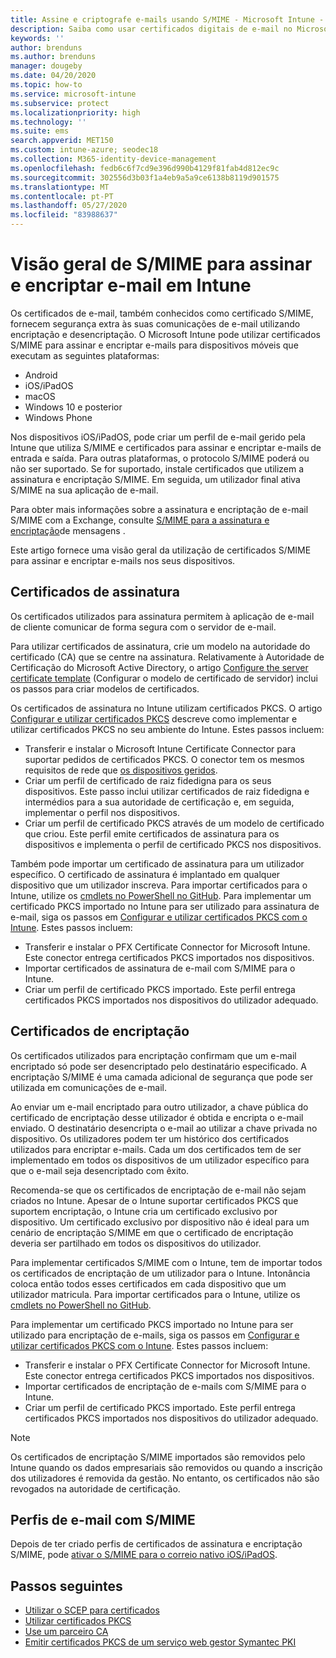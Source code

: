 ```yaml
---
title: Assine e criptografe e-mails usando S/MIME - Microsoft Intune - Azure [ Microsoft Docs
description: Saiba como usar certificados digitais de e-mail no Microsoft Intune para assinar e encriptar e-mails em dispositivos. Estes certificados são chamados S/MIME e são configurados utilizando perfis de configuração do dispositivo. Os certificados de assinatura e encriptação utilizam PKCS, ou certificados privados, e utilizam um conector para importar certificados.
keywords: ''
author: brenduns
ms.author: brenduns
manager: dougeby
ms.date: 04/20/2020
ms.topic: how-to
ms.service: microsoft-intune
ms.subservice: protect
ms.localizationpriority: high
ms.technology: ''
ms.suite: ems
search.appverid: MET150
ms.custom: intune-azure; seodec18
ms.collection: M365-identity-device-management
ms.openlocfilehash: fedb6c6f7cd9e396d990b4129f81fab4d812ec9c
ms.sourcegitcommit: 302556d3b03f1a4eb9a5a9ce6138b8119d901575
ms.translationtype: MT
ms.contentlocale: pt-PT
ms.lasthandoff: 05/27/2020
ms.locfileid: "83988637"
---
```

# <a name="smime-overview-to-sign-and-encrypt-email-in-intune"></a>Visão geral de S/MIME para assinar e encriptar e-mail em Intune

Os certificados de e-mail, também conhecidos como certificado S/MIME, fornecem segurança extra às suas comunicações de e-mail utilizando encriptação e desencriptação. O Microsoft Intune pode utilizar certificados S/MIME para assinar e encriptar e-mails para dispositivos móveis que executam as seguintes plataformas:

- Android
- iOS/iPadOS
- macOS
- Windows 10 e posterior
- Windows Phone

Nos dispositivos iOS/iPadOS, pode criar um perfil de e-mail gerido pela Intune que utiliza S/MIME e certificados para assinar e encriptar e-mails de entrada e saída. Para outras plataformas, o protocolo S/MIME poderá ou não ser suportado. Se for suportado, instale certificados que utilizem a assinatura e encriptação S/MIME. Em seguida, um utilizador final ativa S/MIME na sua aplicação de e-mail.

Para obter mais informações sobre a assinatura e encriptação de e-mail S/MIME com a Exchange, consulte [S/MIME para a assinatura e encriptação](https://docs.microsoft.com/Exchange/policy-and-compliance/smime)de mensagens .

Este artigo fornece uma visão geral da utilização de certificados S/MIME para assinar e encriptar e-mails nos seus dispositivos.

## <a name="signing-certificates"></a>Certificados de assinatura

Os certificados utilizados para assinatura permitem à aplicação de e-mail de cliente comunicar de forma segura com o servidor de e-mail.

Para utilizar certificados de assinatura, crie um modelo na autoridade do certificado (CA) que se centre na assinatura. Relativamente à Autoridade de Certificação do Microsoft Active Directory, o artigo [Configure the server certificate template](https://docs.microsoft.com/windows-server/networking/core-network-guide/cncg/server-certs/configure-the-server-certificate-template) (Configurar o modelo de certificado de servidor) inclui os passos para criar modelos de certificados.

Os certificados de assinatura no Intune utilizam certificados PKCS. O artigo [Configurar e utilizar certificados PKCS](certficates-pfx-configure.md) descreve como implementar e utilizar certificados PKCS no seu ambiente do Intune. Estes passos incluem:

- Transferir e instalar o Microsoft Intune Certificate Connector para suportar pedidos de certificados PKCS. O conector tem os mesmos requisitos de rede que [os dispositivos geridos](../fundamentals/intune-endpoints.md#access-for-managed-devices).
- Criar um perfil de certificado de raiz fidedigna para os seus dispositivos. Este passo inclui utilizar certificados de raiz fidedigna e intermédios para a sua autoridade de certificação e, em seguida, implementar o perfil nos dispositivos.
- Criar um perfil de certificado PKCS através de um modelo de certificado que criou. Este perfil emite certificados de assinatura para os dispositivos e implementa o perfil de certificado PKCS nos dispositivos.

Também pode importar um certificado de assinatura para um utilizador específico. O certificado de assinatura é implantado em qualquer dispositivo que um utilizador inscreva. Para importar certificados para o Intune, utilize os [cmdlets no PowerShell no GitHub](https://github.com/Microsoft/Intune-Resource-Access). Para implementar um certificado PKCS importado no Intune para ser utilizado para assinatura de e-mail, siga os passos em [Configurar e utilizar certificados PKCS com o Intune](certficates-pfx-configure.md). Estes passos incluem:

- Transferir e instalar o PFX Certificate Connector for Microsoft Intune. Este conector entrega certificados PKCS importados nos dispositivos.
- Importar certificados de assinatura de e-mail com S/MIME para o Intune.
- Criar um perfil de certificado PKCS importado. Este perfil entrega certificados PKCS importados nos dispositivos do utilizador adequado.

## <a name="encryption-certificates"></a>Certificados de encriptação

Os certificados utilizados para encriptação confirmam que um e-mail encriptado só pode ser desencriptado pelo destinatário especificado. A encriptação S/MIME é uma camada adicional de segurança que pode ser utilizada em comunicações de e-mail.

Ao enviar um e-mail encriptado para outro utilizador, a chave pública do certificado de encriptação desse utilizador é obtida e encripta o e-mail enviado. O destinatário desencripta o e-mail ao utilizar a chave privada no dispositivo. Os utilizadores podem ter um histórico dos certificados utilizados para encriptar e-mails. Cada um dos certificados tem de ser implementado em todos os dispositivos de um utilizador específico para que o e-mail seja desencriptado com êxito.

Recomenda-se que os certificados de encriptação de e-mail não sejam criados no Intune. Apesar de o Intune suportar certificados PKCS que suportem encriptação, o Intune cria um certificado exclusivo por dispositivo. Um certificado exclusivo por dispositivo não é ideal para um cenário de encriptação S/MIME em que o certificado de encriptação deveria ser partilhado em todos os dispositivos do utilizador.

Para implementar certificados S/MIME com o Intune, tem de importar todos os certificados de encriptação de um utilizador para o Intune. Intonância coloca então todos esses certificados em cada dispositivo que um utilizador matricula. Para importar certificados para o Intune, utilize os [cmdlets no PowerShell no GitHub](https://github.com/Microsoft/Intune-Resource-Access).

Para implementar um certificado PKCS importado no Intune para ser utilizado para encriptação de e-mails, siga os passos em [Configurar e utilizar certificados PKCS com o Intune](certficates-pfx-configure.md). Estes passos incluem:

- Transferir e instalar o PFX Certificate Connector for Microsoft Intune. Este conector entrega certificados PKCS importados nos dispositivos.
- Importar certificados de encriptação de e-mails com S/MIME para o Intune.
- Criar um perfil de certificado PKCS importado. Este perfil entrega certificados PKCS importados nos dispositivos do utilizador adequado.

 > [!NOTE]
 > Os certificados de encriptação S/MIME importados são removidos pelo Intune quando os dados empresariais são removidos ou quando a inscrição dos utilizadores é removida da gestão. No entanto, os certificados não são revogados na autoridade de certificação.

## <a name="smime-email-profiles"></a>Perfis de e-mail com S/MIME

Depois de ter criado perfis de certificados de assinatura e encriptação S/MIME, pode [ativar o S/MIME para o correio nativo iOS/iPadOS](../configuration/email-settings-ios.md).

## <a name="next-steps"></a>Passos seguintes

- [Utilizar o SCEP para certificados](certificates-scep-configure.md)
- [Utilizar certificados PKCS](certficates-pfx-configure.md)
- [Use um parceiro CA](certificate-authority-add-scep-overview.md)
- [Emitir certificados PKCS de um serviço web gestor Symantec PKI](certificates-digicert-configure.md)
